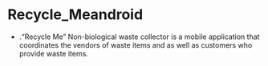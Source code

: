 # Recycle_Meandroid

* .“Recycle Me” Non-biological waste collector is a mobile application that coordinates the vendors of waste items and as well as customers who provide waste items.
